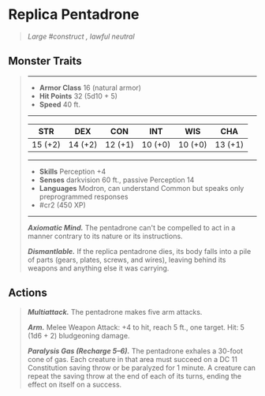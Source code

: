 # Replica Pentadrone
>*Large #construct , lawful neutral*
## Monster Traits
>___
>- **Armor Class** 16 (natural armor)
>- **Hit Points** 32 (5d10 + 5)
>- **Speed** 40 ft.
>___
>|STR|DEX|CON|INT|WIS|CHA|
>|:---:|:---:|:---:|:---:|:---:|:---:|
>|15 (+2)|14 (+2)|12 (+1)|10 (+0)|10 (+0)|13 (+1)|
>___
>- **Skills** Perception +4
>- **Senses** darkvision 60 ft., passive Perception 14
>- **Languages** Modron, can understand Common but speaks only preprogrammed responses
>- #cr2 (450 XP)
>___
>***Axiomatic Mind.*** The pentadrone can't be compelled to act in a manner contrary to its nature or its instructions.  
>
>***Dismantlable.*** If the replica pentadrone dies, its body falls into a pile of parts (gears, plates, screws, and wires), leaving behind its weapons and anything else it was carrying.  
>
## Actions
>***Multiattack.*** The pentadrone makes five arm attacks.  
>
>***Arm.*** Melee Weapon Attack: +4 to hit, reach 5 ft., one target. Hit: 5 (1d6 + 2) bludgeoning damage.  
>
>***Paralysis Gas (Recharge 5–6).*** The pentadrone exhales a 30-foot cone of gas. Each creature in that area must succeed on a DC 11 Constitution saving throw or be paralyzed for 1 minute. A creature can repeat the saving throw at the end of each of its turns, ending the effect on itself on a success.